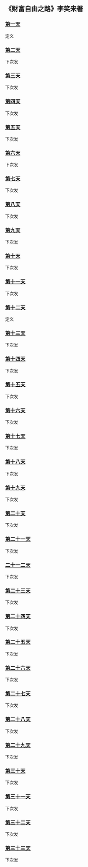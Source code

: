 ## 《财富自由之路》李笑来著


### [第一天](day001.md)
定义

### [第二天](day002.md)
下次发

### [第三天](day003.md)
下次发

### [第四天](day004.md)
下次发

### [第五天](day005.md)
下次发

### [第六天](day006.md)
下次发

### [第七天](day007.md)
下次发

### [第八天](day008.md)
下次发

### [第九天](day009.md)
下次发

### [第十天](day010.md)
下次发

### [第十一天](day011.md)
下次发

### [第十二天](day012.md)
定义

### [第十三天](day013.md)
下次发

### [第十四天](day014.md)
下次发

### [第十五天](day015.md)
下次发

### [第十六天](day016.md)
下次发

### [第十七天](day017.md)
下次发

### [第十八天](day018.md)
下次发

### [第十九天](day019.md)
下次发

### [第二十天](day020.md)
下次发

### [第二十一天](day021.md)
下次发

### [二十一二天](day022.md)
下次发

### [第二十三天](day023.md)
下次发

### [第二十四天](day024.md)
下次发

### [第二十五天](day025.md)
下次发

### [第二十六天](day026.md)
下次发

### [第二十七天](day027.md)
下次发

### [第二十八天](day028.md)
下次发

### [第二十九天](day029.md)
下次发

### [第三十天](day030.md)
下次发

### [第三十一天](day031.md)
下次发

### [第三十二天](day032.md)
下次发

### [第三十三天](day033.md)
下次发
